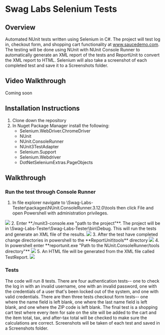 # Swag Labs Selenium Tests

## Overview
Automated NUnit tests written using Selenium in C#.  The project will test log in, checkout form, and shopping cart functionality at www.saucedemo.com.  The testing will be done using NUnit with NUnit Console Runner to automatically generate an XML report of the tests and ReportUnit to convert the XML report to HTML.  Selenium will also take a screenshot of each completed test and save it to a Screenshots folder.

## Video Walkthrough
Coming soon

## Installation Instructions
1.  Clone down the repository
2.  In Nuget Package Manager install the following: 
    - Selenium.WebDriver.ChromeDriver
    - NUnit
    - NUnit.ConsoleRunner
    - NUnit3TestAdapter
    - Selenium.Support
    - Selenium.Webdriver
    - DotNetSeleniumExtras.PageObjects
    
## Walkthrough
### Run the test through Console Runner
1. In file explorer navigate to \Swag-Labs-Tester\packages\NUnit.ConsoleRunner.3.12.0\tools then click File and open Powershell with administration privileges.
<img src="https://user-images.githubusercontent.com/62182071/113372354-7ecfd980-9336-11eb-8099-c85eac310be9.png">
2. Enter **./nunit3-console.exe "path to the project"**.  The project will be in \Swag-Labs-Tester\Swag-Labs-Tester\bin\Debug.  This will run the tests and generate an XML file of the results.
<img src="https://user-images.githubusercontent.com/62182071/113373538-0c142d80-9339-11eb-8464-89e4e2bf2d71.png">
3. After the test have completed change directories in powershell to the **ReportUnit\tools** directory
<img src="https://user-images.githubusercontent.com/62182071/113374439-27803800-933b-11eb-9177-b0913298612b.png">
4. In powershell enter **reportunit.exe "Path to the NUnit.ConsoleRunner/tools directory"**
<img src="https://user-images.githubusercontent.com/62182071/113374298-d53f1700-933a-11eb-867a-54ca4b00de08.png">
5. An HTML file will be generated from the XML file called TestReport.
<img src="https://user-images.githubusercontent.com/62182071/113374129-5ea21980-933a-11eb-8527-b47a670197a3.png">

### Tests
The code will run 8 tests.  There are four authentication tests-- one to check the log in with an invalid username, one with an invalid password, one with the credentials of a user that's been locked out of the system, and one with valid credentials.  There are then three tests checkout form tests-- one where the name field is left blank, one where the last name field is left blank, and one where the ZIP code is left blank.  The final test is a shopping cart test where every item for sale on the site will be added to the cart and the item total, tax, and after-tax total will be checked to make sure the calculations are correct.  Screenshots will be taken of each test and saved in a Screenshots folder.
